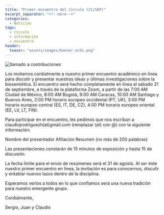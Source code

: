 ```yaml
---
title: "Primer encuentro del Círculo (21/SEP)"
excerpt_separator: "<!--more-->"
categories:
  - Noticias
tags:
  - círculo
  - información
  - encuentro
header:
  teaser: "assets/images/banner_ec01.png"
---
```


<img src="{{ biosemiotica.com }}{{ biosemiotica.com }}/assets/images/banner_ec01.png" alt="llamado a contribuciones">

<!--more-->
Los invitamos cordialmente a nuestro primer encuentro académico en línea para discutir y presentar nuestras ideas y últimas investigaciones sobre la biosemiótica. El encuentro será hecho completamente en línea el sábado 21 de septiembre, a través de la plataforma Zoom, a partir de las 7:00 AM Ciudad de México, 8:00 AM Bogotá, 9:00 AM Caracas, 10:00 AM Santiago y Buenos Aires, 2:00 PM horario europeo occidental (PT, UK), 3:00 PM horario europeo central (ES, IT, DE, CZ), 4:00 PM horario europeo oriental (EE, LV, LT, FIN).

Para participar en el encuentro, les pedimos que nos escriban a claudiojrodriguezh(at)gmail.com (remplazar (at) con @) con la siguiente información:

Nombre del presentador
Afiliación
Resumen (no más de 200 palabras)

Las presentaciones constarán de 15 minutos de exposición y hasta 15 de discusión.

La fecha límite para el envío de resúmenes será el 31 de agosto.
Al ser éste nuestro primer encuentro en línea, la invitación es para conocernos, discutir y entablar nuevos lazos dentro de la disciplina.

Esperamos verlos a todos en lo que confiamos será una nueva tradición para nuestro emergente grupo.

Cordialmente,

 Sergio, Juan y Claudio 